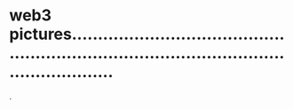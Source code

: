 # web3 pictures..................................................................................................................
.
